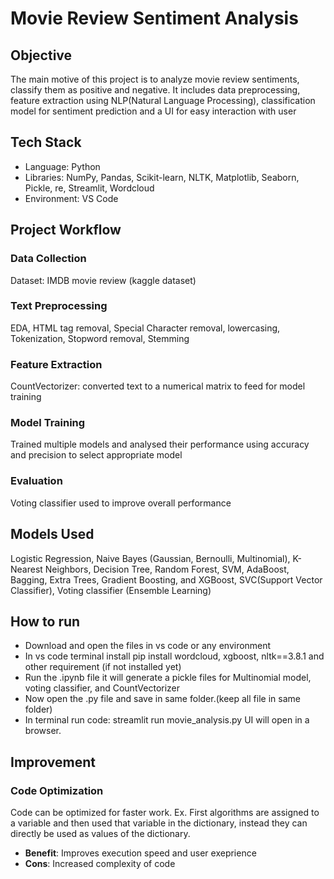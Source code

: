 # Movie Review Sentiment Analysis

## Objective
The main motive of this project is to analyze movie review sentiments, classify them as positive and negative. It includes data preprocessing, feature extraction using NLP(Natural Language Processing), classification model for sentiment prediction and a UI for easy interaction with user

## Tech Stack
- Language: Python
- Libraries: NumPy, Pandas, Scikit-learn, NLTK, Matplotlib, Seaborn, Pickle, re, Streamlit, Wordcloud
- Environment: VS Code

## Project Workflow

### Data Collection
Dataset: IMDB movie review (kaggle dataset)

### Text Preprocessing
EDA, HTML tag removal, Special Character removal, lowercasing, Tokenization, Stopword removal, Stemming

### Feature Extraction
CountVectorizer: converted text to a numerical matrix to feed for model training

### Model Training 
Trained multiple models and analysed their performance using accuracy and precision to select appropriate model

### Evaluation 
Voting classifier used to improve overall performance

## Models Used

Logistic Regression, Naive Bayes (Gaussian, Bernoulli, Multinomial), K-Nearest Neighbors, Decision Tree, Random Forest, SVM, AdaBoost, Bagging, Extra Trees, Gradient Boosting, and XGBoost, SVC(Support Vector Classifier), Voting classifier (Ensemble Learning)


## How to run
- Download and open the files in vs code or any environment
- In vs code terminal install pip install wordcloud, xgboost, nltk==3.8.1 and other requirement (if not installed yet)
- Run the .ipynb file it will generate a pickle files for Multinomial model, voting classifier, and CountVectorizer
- Now open the .py file and save in same folder.(keep all file in same folder)
- In terminal run code: streamlit run movie_analysis.py  UI will open in a browser. 

## Improvement

### Code Optimization
Code can be optimized for faster work. Ex. First algorithms are assigned to a variable and then used that variable in the dictionary, instead they can directly be used as values of the dictionary.
- **Benefit**: Improves execution speed and user exeprience
- **Cons**: Increased complexity of code 
